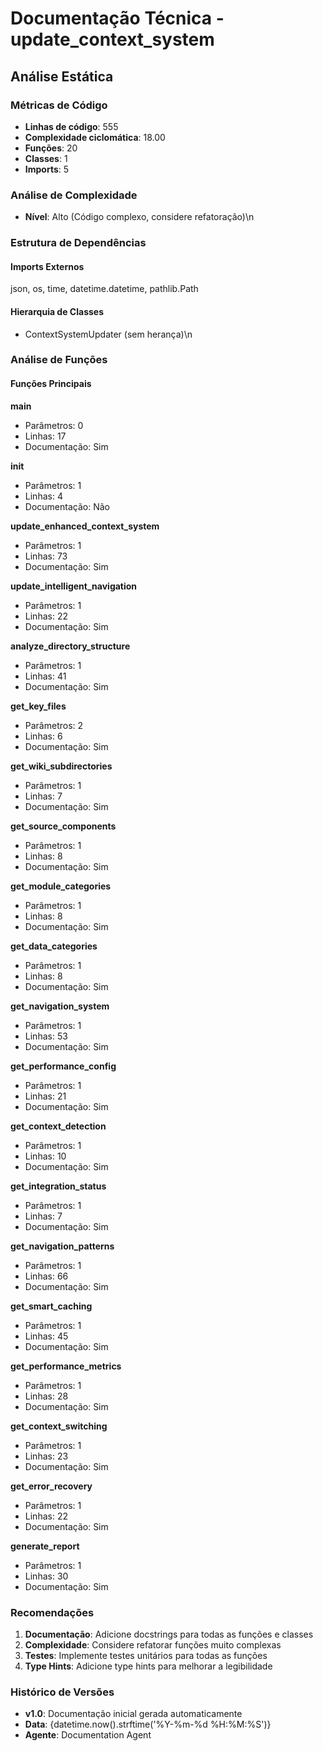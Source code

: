 # Documentação Técnica - update_context_system

## Análise Estática

### Métricas de Código
- **Linhas de código**: 555
- **Complexidade ciclomática**: 18.00
- **Funções**: 20
- **Classes**: 1
- **Imports**: 5

### Análise de Complexidade
- **Nível**: Alto (Código complexo, considere refatoração)\n
### Estrutura de Dependências

#### Imports Externos
json, os, time, datetime.datetime, pathlib.Path

#### Hierarquia de Classes
- ContextSystemUpdater (sem herança)\n
### Análise de Funções

#### Funções Principais
**main**
- Parâmetros: 0
- Linhas: 17
- Documentação: Sim

**__init__**
- Parâmetros: 1
- Linhas: 4
- Documentação: Não

**update_enhanced_context_system**
- Parâmetros: 1
- Linhas: 73
- Documentação: Sim

**update_intelligent_navigation**
- Parâmetros: 1
- Linhas: 22
- Documentação: Sim

**analyze_directory_structure**
- Parâmetros: 1
- Linhas: 41
- Documentação: Sim

**get_key_files**
- Parâmetros: 2
- Linhas: 6
- Documentação: Sim

**get_wiki_subdirectories**
- Parâmetros: 1
- Linhas: 7
- Documentação: Sim

**get_source_components**
- Parâmetros: 1
- Linhas: 8
- Documentação: Sim

**get_module_categories**
- Parâmetros: 1
- Linhas: 8
- Documentação: Sim

**get_data_categories**
- Parâmetros: 1
- Linhas: 8
- Documentação: Sim

**get_navigation_system**
- Parâmetros: 1
- Linhas: 53
- Documentação: Sim

**get_performance_config**
- Parâmetros: 1
- Linhas: 21
- Documentação: Sim

**get_context_detection**
- Parâmetros: 1
- Linhas: 10
- Documentação: Sim

**get_integration_status**
- Parâmetros: 1
- Linhas: 7
- Documentação: Sim

**get_navigation_patterns**
- Parâmetros: 1
- Linhas: 66
- Documentação: Sim

**get_smart_caching**
- Parâmetros: 1
- Linhas: 45
- Documentação: Sim

**get_performance_metrics**
- Parâmetros: 1
- Linhas: 28
- Documentação: Sim

**get_context_switching**
- Parâmetros: 1
- Linhas: 23
- Documentação: Sim

**get_error_recovery**
- Parâmetros: 1
- Linhas: 22
- Documentação: Sim

**generate_report**
- Parâmetros: 1
- Linhas: 30
- Documentação: Sim

### Recomendações

1. **Documentação**: Adicione docstrings para todas as funções e classes
2. **Complexidade**: Considere refatorar funções muito complexas
3. **Testes**: Implemente testes unitários para todas as funções
4. **Type Hints**: Adicione type hints para melhorar a legibilidade

### Histórico de Versões

- **v1.0**: Documentação inicial gerada automaticamente
- **Data**: {datetime.now().strftime('%Y-%m-%d %H:%M:%S')}
- **Agente**: Documentation Agent

